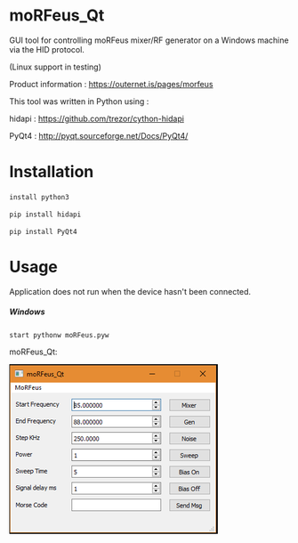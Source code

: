# moRFeus_Qt

GUI tool for controlling moRFeus mixer/RF generator
on a Windows machine via the HID protocol.

(Linux support in testing)

Product information : https://outernet.is/pages/morfeus

This tool was written in Python using :

hidapi : https://github.com/trezor/cython-hidapi

PyQt4  : http://pyqt.sourceforge.net/Docs/PyQt4/

Installation  
============

`install python3`

`pip install hidapi`

`pip install PyQt4`

Usage
=====
Application does not run when the device hasn't been connected.
##### Windows
`start pythonw moRFeus.pyw`

moRFeus_Qt:

![alt text][moRFeus]

[moRFeus]: ./MoRFeus_Qt.PNG "moRFeus_Qt"
